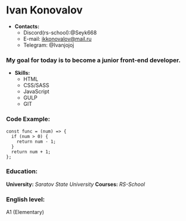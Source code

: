 # Ivan Konovalov
* **Contacts:**
    * Discord(rs-school):@Seyk668
    * E-mail: ikkonovalov@mail.ru
    * Telegram: @Ivanjojoj
### My goal for today is to become a junior front-end developer.
* **Skills:**
    * HTML
    * CSS/SASS
    * JavaScript
    * GULP
    * GIT
### Code Example:
```
const func = (num) => {
  if (num > 0) {
    return num - 1;
  }
  return num + 1;
};
```
### Education:
**University:** *Saratov State University*
**Courses:** *RS-School*
### English level:
A1 (Elementary)